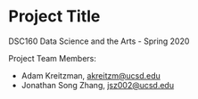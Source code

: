 # Project Title

DSC160 Data Science and the Arts - Spring 2020

Project Team Members: 
- Adam Kreitzman, akreitzm@ucsd.edu
- Jonathan Song Zhang, jsz002@ucsd.edu
